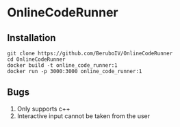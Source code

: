 # OnlineCodeRunner

## Installation

```
git clone https://github.com/BeruboIV/OnlineCodeRunner
cd OnlineCodeRunner
docker build -t online_code_runner:1
docker run -p 3000:3000 online_code_runner:1
```

## Bugs

1. Only supports c++
2. Interactive input cannot be taken from the user
